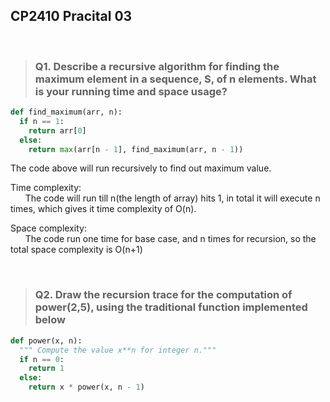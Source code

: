 ## CP2410 Pracital 03

<br>

> ### Q1. Describe a recursive algorithm for finding the maximum element in a sequence, S, of n elements. What is your running time and space usage?  

``` python
def find_maximum(arr, n):
  if n == 1:
    return arr[0]
  else:
    return max(arr[n - 1], find_maximum(arr, n - 1))
```
The code above will run recursively to find out maximum value.  

Time complexity:  
&nbsp;&nbsp;&nbsp;&nbsp;&nbsp;&nbsp;The code will run till n(the length of array) hits 1, in total it will execute n times, which gives it time complexity of O(n).  

Space complexity:  
&nbsp;&nbsp;&nbsp;&nbsp;&nbsp;&nbsp;The code run one time for base case, and n times for recursion, so the total space complexity is O(n+1)  

<br>

> ### Q2. Draw the recursion trace for the computation of power(2,5), using the traditional function implemented below 

``` python
def power(x, n):
  """ Compute the value x**n for integer n."""
  if n == 0:
    return 1
  else:
    return x * power(x, n - 1)
```
